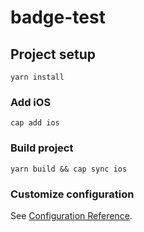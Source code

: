 # badge-test

## Project setup
```
yarn install
```

### Add iOS
```
cap add ios
```

### Build project
```
yarn build && cap sync ios
```

### Customize configuration
See [Configuration Reference](https://cli.vuejs.org/config/).
